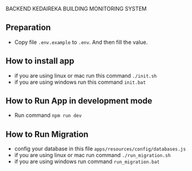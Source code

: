 BACKEND KEDAIREKA BUILDING MONITORING SYSTEM

## Preparation

-   Copy file `.env.example` to `.env`. And then fill the value.

## How to install app

-   if you are using linux or mac run this command `./init.sh`
-   if you are using windows run this command `init.bat`

## How to Run App in development mode

-   Run command `npm run dev`

## How to Run Migration
-   config your database in this file `apps/resources/config/databases.js`
-   if you are using linux or mac run command `./run_migration.sh`
-   if you are using windows run command `run_migration.bat`
